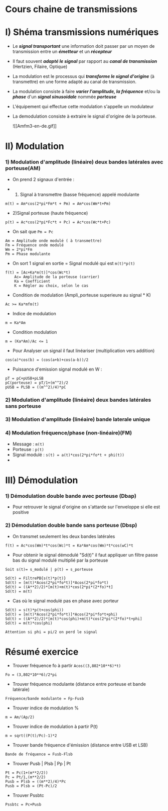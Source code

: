 # Cours chaine de transmissions

# I) Shéma transmissions numériques
* Le ***signal transportant*** une information doit passer par un moyen de transmission entre un ***émetteur*** et un ***récepteur***
* Il faut souvent ***adapté le signal*** par rapport au ***canal de transmission*** (Hertzien, Filaire, Optique)
* La modulation est le processus qui ***transforme le signal d'origine*** (à transmettre) en une forme adapté au canal de transmission. 
* La modulation consiste à faire ***varier l'amplitude, la fréquence*** et/ou la ***phase*** d'un ***signal sinusoidale*** nommée ***porteuse***
* L'équipement qui effectue cette modulation s'appelle un modulateur
* La demodulation consiste à extraire le signal d'origine de la porteuse.

	![[Amfm3-en-de.gif]]


# II) Modulation

### 1) Modulation d'amplitude (linéaire) deux bandes latérales avec porteuse(AM)
* On prend 2 signaux d'entrée : 

* 1) Signal à transmettre (basse fréquence) appelé modulante
```
m(t) = Am*cos(2*pi*Fm*t + Pm) = Am*cos(Wm*t+Pm)
```

* 2)Signal porteuse (haute fréquence)  
```
p(t) = Ac*cos(2*pi*Fc*t + Pc) = Ac*cos(Wc*t+Pc)
```

* On sait que ``Pm = Pc``
```
Am = Amplitude onde modulé ( à transmettre)
Fm = Fréquence onde modulé
Wm = 2*pi*Fm
Pm = Phase modulante
```

*  On sort 1 signal en sortie = Signal modulé qui est ``m(t)*p(t)``
```
f(t) = [Ac+Ka*m(t)]*cos(Wc*t)
	Ac= Amplitude de la porteuse (carrier)
	Ka = Coefficient 
	K = Régler au choix, selon le cas
```

* Condition de modulation (Ampli_porteuse superieure au signal * K)
```
Ac >= Ka*mfm(t)
```
* Indice de modulation 
```
m = Ka*Am
```
* Condition modulation 
```
m = (Ka*Am)/Ac <= 1
```
* Pour Analyser un signal il faut linéariser (multiplication vers addition)	
```
cos(a)*cos(b) = (cos(a+b)+cos(a-b))/2
```
* Puissance d'emission signal modulé en W : 
```
pT = pC+pUSB+pLSB
pC(porteuse) = pT/1+(m^^2)/2
pUSB = PLSB = ((m^^2)/4)*pC
```

### 2) Modulation d'amplitude (linéaire) deux bandes latérales sans porteuse


### 3) Modulation d'amplitude (linéaire) bande laterale unique


### 4) Modulation fréquence/phase (non-linéaire)(FM)
* Message : ``m(t)``
* Porteuse : ``p(t)``
* Signal modulé : ``s(t) = a(t)*cos(2*pi*fo*t + phi(t))``
* 




# III) Démodulation

### 1) Démodulation double bande avec porteuse (Dbap)
* Pour retrouver le signal d'origine on s'attarde sur l'enveloppe si elle est positive

### 2) Démodulation double bande sans porteuse (Dbsp)
* On transmet seulement les deux bandes latérales
```
f(t) = Ac*cos(Wm)*t*cos(Wc)*t = Ka*Am*cos(Wm)*t*cos(wC)*t
```
* Pour obtenir le signal démodulé "Sd(t)" il faut appliquer un filtre passe bas du signal modulé multiplié par la porteuse
```
Soit s(t)= s_modulé | p(t) = s_porteuse

Sd(t) = FiltrePB{s(t)*p(t)}
Sd(t) = [m(t)*Acos(2*pi*fo*t)]*Acos(2*pi*fo*t)
Sd(t) = ((A**2)/2)*[m(t)+m(t)*cos(2*pi*(2*fo)*t]
Sd(t) = m(t)
```
* Cas où le signal modulé pas en phase avec porteur 
```
Sd(t) = s(t)*p(t+cos(phi))
Sd(t) = [m(t)*Acos(2*pi*fo*t)]*Acos(2*pi*fo*t+phi)
Sd(t) = ((A**2)/2)*[m(t)*cos(phi)+m(t)*cos(2*pi*(2*fo)*t+phi]
Sd(t) = m(t)*cos(phi)

Attention si phi = pi/2 on perd le signal
```

# Résumé exercice

* Trouver fréquence  fo à partir `Acos((3,802*10**6)*t)`
```
Fo = (3,802*10**6)/2*pi
```
* Trouver fréquence modulante (distance entre porteuse et bande latérale)
```
Fréquence/bande modulante = Fp-Fusb
```
* Trouver indice de modulation %
```
m = Am/(Ap/2)
```
* Trouver indice de modulation à partir P(t)
```
m = sqrt((P(t)/Pc)-1)*2
```
* Trouver bande fréquence d'émission (distance entre USB et LSB)
```
Bande de fréquence = Fusb-Flsb
```
* Trouver Pusb | Plsb | Pp | Pt
```
Pt = Pc(1+(m**2/2))
Pc = Pt/1,(m**2/2)
Pusb = Plsb = ((m**2)/4)*Pc
Pusb = Plsb = (Pt-Pc)/2
```
* Trouver Pssbtc
```
Pssbtc = Pc+Pusb
```

